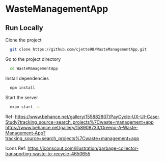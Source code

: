 # WasteManagementApp

## Run Locally

Clone the project

```bash
  git clone https://github.com/cjette98/WasteManagementApp.git
```

Go to the project directory

```bash
  cd WasteManagementApp
```

Install dependencies

```bash
  npm install
```

Start the server

```bash
  expo start -c
```

Ref: 
https://www.behance.net/gallery/155882807/PayCycle-UX-UI-Case-Study?tracking_source=search_projects%7Cwaste+management+app
https://www.behance.net/gallery/158908733/Greeno-A-Waste-Management-App?tracking_source=search_projects%7Cwaste+management+app

Icons Ref: 
https://iconscout.com/illustration/garbage-collector-transporting-waste-to-recycle-4650655
